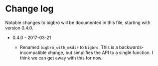 # Change log

Notable changes to bigbro will be documented in this file, starting
with version 0.4.0.

* 0.4.0 - 2017-03-21

    - Renamed `bigbro_with_mkdir` to `bigbro`.  This is a
      backwards-incompatible change, but simplifies the API to a
      single function.  I think we can get away with this for now.
